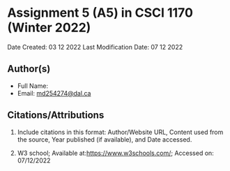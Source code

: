 <!--- The following README.md sample file was adapted from https://gist.github.com/PurpleBooth/109311bb0361f32d87a2#file-readme-template-md by Raghav Sampangi for academic use --->  

# Assignment 5 (A5) in CSCI 1170 (Winter 2022)

Date Created: 03 12 2022
Last Modification Date:  07 12 2022

## Author(s)

- Full Name: <MD SANIM FARHAN>
- Email: md254274@dal.ca

## Citations/Attributions

1. Include citations in this format: Author/Website URL, Content used from the source, Year published (if available), and Date accessed.

1. W3 school; Available at:https://www.w3schools.com/; Accessed on: 07/12/2022
